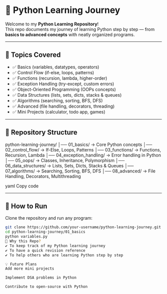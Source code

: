 # 🐍 Python Learning Journey

Welcome to my **Python Learning Repository**!  
This repo documents my journey of learning Python step by step — from **basics to advanced concepts** with neatly organized programs.

---

## 📌 Topics Covered
- ✅ Basics (variables, datatypes, operators)  
- ✅ Control Flow (if-else, loops, patterns)  
- ✅ Functions (recursion, lambda, higher-order)  
- ✅ Exception Handling (try-except, custom errors)  
- ✅ Object-Oriented Programming (OOPs concepts)  
- ✅ Data Structures (lists, sets, dicts, stacks & queues)  
- ✅ Algorithms (searching, sorting, BFS, DFS)  
- ✅ Advanced (file handling, decorators, threading)  
- ✅ Mini Projects (calculator, todo app, games)  

---

## 📂 Repository Structure
python-learning-journey/
│── 01_basics/ → Core Python concepts
│── 02_control_flow/ → If-Else, Loops, Patterns
│── 03_functions/ → Functions, Recursion, Lambda
│── 04_exception_handling/ → Error handling in Python
│── 05_oops/ → Classes, Inheritance, Polymorphism
│── 06_data_structures/ → Lists, Sets, Dicts, Stacks & Queues
│── 07_algorithms/ → Searching, Sorting, BFS, DFS
│── 08_advanced/ → File Handling, Decorators, Multithreading


yaml
Copy code

---

## 🚀 How to Run
Clone the repository and run any program:
```bash
git clone https://github.com/your-username/python-learning-journey.git
cd python-learning-journey/01_basics
python variables.py
🌟 Why this Repo?
✔️ To keep track of my Python learning journey
✔️ To have a quick revision reference
✔️ To help others who are learning Python step by step

💡 Future Plans
Add more mini projects

Implement DSA problems in Python

Contribute to open-source with Python
